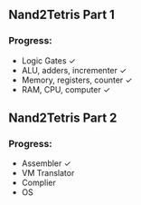 ## Nand2Tetris Part 1

### Progress:
- Logic Gates ✓
- ALU, adders, incrementer ✓
- Memory, registers, counter ✓
- RAM, CPU, computer ✓

## Nand2Tetris Part 2

### Progress:
- Assembler ✓
- VM Translator
- Complier
- OS
